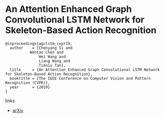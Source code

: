 # An Attention Enhanced Graph Convolutional LSTM Network for Skeleton-Based Action Recognition

```
@inproceedings{agclstm_cvpr19,
  author    = {Chenyang Si and
	       Wentao Chen and
               Wei Wang and
               Liang Wang and
               Tieniu Tan},
  title     = {An Attention Enhanced Graph Convolutional LSTM Network for Skeleton-Based Action Recognition},
  booktitle = {The IEEE Conference on Computer Vision and Pattern Recognition (CVPR)},
  year      = {2019}
}
``` 

links
- [arXiv](https://arxiv.org/abs/1902.09130)
